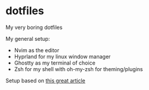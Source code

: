# dotfiles

My very boring dotfiles

My general setup:
- Nvim as the editor
- Hyprland for my linux window manager
- Ghostty as my terminal of choice
- Zsh for my shell with oh-my-zsh for theming/plugins

Setup based on [this great article](https://venthur.de/2021-12-19-managing-dotfiles-with-stow.html)
